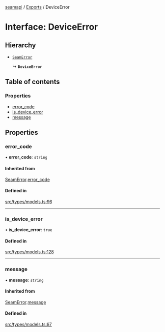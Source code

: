 [seamapi](../README.md) / [Exports](../modules.md) / DeviceError

# Interface: DeviceError

## Hierarchy

- [`SeamError`](SeamError.md)

  ↳ **`DeviceError`**

## Table of contents

### Properties

- [error\_code](DeviceError.md#error_code)
- [is\_device\_error](DeviceError.md#is_device_error)
- [message](DeviceError.md#message)

## Properties

### error\_code

• **error\_code**: `string`

#### Inherited from

[SeamError](SeamError.md).[error_code](SeamError.md#error_code)

#### Defined in

[src/types/models.ts:96](https://github.com/seamapi/javascript/blob/main/src/types/models.ts#L96)

___

### is\_device\_error

• **is\_device\_error**: ``true``

#### Defined in

[src/types/models.ts:128](https://github.com/seamapi/javascript/blob/main/src/types/models.ts#L128)

___

### message

• **message**: `string`

#### Inherited from

[SeamError](SeamError.md).[message](SeamError.md#message)

#### Defined in

[src/types/models.ts:97](https://github.com/seamapi/javascript/blob/main/src/types/models.ts#L97)

